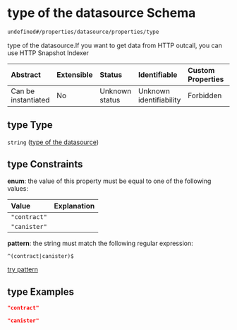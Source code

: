 # type of the datasource Schema

```txt
undefined#/properties/datasource/properties/type
```

type of the datasource.If you want to get data from HTTP outcall, you can use HTTP Snapshot Indexer

| Abstract            | Extensible | Status         | Identifiable            | Custom Properties | Additional Properties | Access Restrictions | Defined In                                                                         |
| :------------------ | :--------- | :------------- | :---------------------- | :---------------- | :-------------------- | :------------------ | :--------------------------------------------------------------------------------- |
| Can be instantiated | No         | Unknown status | Unknown identifiability | Forbidden         | Allowed               | none                | [snapshot\_indexer.json\*](../../out/snapshot_indexer.json "open original schema") |

## type Type

`string` ([type of the datasource](snapshot_indexer-properties-datasource-properties-type-of-the-datasource.md))

## type Constraints

**enum**: the value of this property must be equal to one of the following values:

| Value        | Explanation |
| :----------- | :---------- |
| `"contract"` |             |
| `"canister"` |             |

**pattern**: the string must match the following regular expression:&#x20;

```regexp
^(contract|canister)$
```

[try pattern](https://regexr.com/?expression=%5E\(contract%7Ccanister\)%24 "try regular expression with regexr.com")

## type Examples

```json
"contract"
```

```json
"canister"
```
